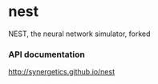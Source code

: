# nest
NEST, the neural network simulator, forked

### API documentation
http://synergetics.github.io/nest
